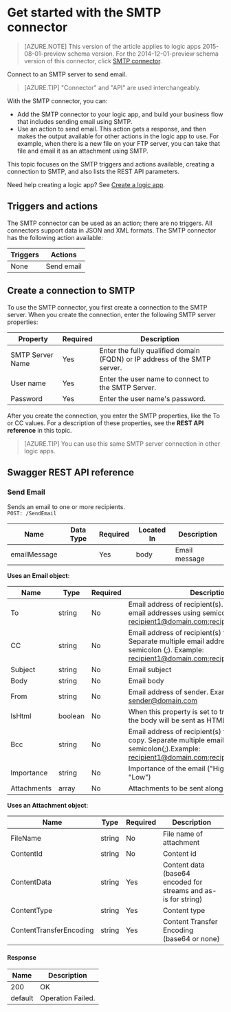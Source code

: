 <properties
	pageTitle="Add the SMTP connector API to your Logic Apps | Microsoft Azure"
	description="Create or configure a new SMTP connector"
	services=""
	documentationCenter="" 
	authors="MandiOhlinger"
	manager="dwrede"
	editor=""/>

<tags
   ms.service="powerapps"
   ms.devlang="na"
   ms.topic="article"
   ms.tgt_pltfrm="na"
   ms.workload="na" 
   ms.date="01/28/2016"
   ms.author="mandia"/>

# Get started with the SMTP connector

>[AZURE.NOTE] This version of the article applies to logic apps 2015-08-01-preview schema version. For the 2014-12-01-preview schema version of this connector, click [SMTP connector](..app-service-logic-connector-smtp.md).

Connect to an SMTP server to send email. 

>[AZURE.TIP] "Connector" and "API" are used interchangeably.

With the SMTP connector, you can:

- Add the SMTP connector to your logic app, and build your business flow that includes sending email using SMTP. 
- Use an action to send email. This action gets a response, and then makes the output available for other actions in the logic app to use. For example, when there is a new file on your FTP server, you can take that file and email it as an attachment using SMTP. 

This topic focuses on the SMTP triggers and actions available, creating a connection to SMTP, and also lists the REST API parameters. 

Need help creating a logic app? See [Create a logic app](..app-service-logic-create-a-logic-app.md).

## Triggers and actions
The SMTP connector can be used as an action; there are no triggers. All connectors support data in JSON and XML formats. The SMTP connector has the following action available:

|Triggers | Actions|
|--- | ---|
|None | Send email|

## Create a connection to SMTP
To use the SMTP connector, you first create a connection to the SMTP server. When you create the connection, enter the following SMTP server properties: 

|Property| Required|Description|
| ---|---|---|
| SMTP Server Name | Yes | Enter the fully qualified domain (FQDN) or IP address of the SMTP server.|
| User name |Yes |Enter the user name to connect to the SMTP Server. |
| Password | Yes|Enter the user name's password. |

After you create the connection, you enter the SMTP properties, like the To or CC values. For a description of these properties, see the **REST API reference** in this topic. 

>[AZURE.TIP] You can use this same SMTP server connection in other logic apps.

## Swagger REST API reference

### Send Email
Sends an email to one or more recipients.  
```POST: /SendEmail```

| Name|Data Type|Required|Located In|Description|
| ---|---|---|---|---|
|emailMessage| |Yes|body|Email message|

**Uses an Email object**: 

| Name | Type |  Required | Description |
|---|---|---|---|
|To|string|No |Email address of recipient(s). Separate multiple email addresses using semicolon (;). Example: recipient1@domain.com;recipient2@domain.com.|
|CC|string|No |Email address of recipient(s) for carbon copy. Separate multiple email addresses using semicolon (;). Example: recipient1@domain.com;recipient2@domain.com.|
|Subject|string|No |Email subject|
|Body|string|No |Email body|
|From|string|No |Email address of sender. Example: sender@domain.com|
|IsHtml|boolean|No |When this property is set to true, the content of the body will be sent as HTML content.|
|Bcc|string|No |Email address of recipient(s) for blind carbon copy. Separate multiple email addresses using semicolon(;).Example: recipient1@domain.com;recipient2@domain.com.|
|Importance|string|No |Importance of the email ("High", "Normal", "Low")|
|Attachments|array|No |Attachments to be sent along with the email.|

**Uses an Attachment object**: 

| Name | Type | Required | Description |
|---|---|---|---|
|FileName|string|No | File name of attachment
|ContentId|string|No | Content id
|ContentData|string|Yes | Content data (base64 encoded for streams and as-is for string)
|ContentType|string|Yes | Content type
|ContentTransferEncoding|string|Yes | Content Transfer Encoding (base64 or none)

#### Response

|Name|Description|
|---|---|
|200|OK|
|default|Operation Failed.|

